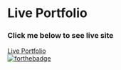 # Live Portfolio
### Click me below to see live site
[Live Portfolio](https://matthew-hawk.github.io/) <br>
[![forthebadge](https://forthebadge.com/images/featured/featured-made-with-crayons.svg)](https://forthebadge.com)
